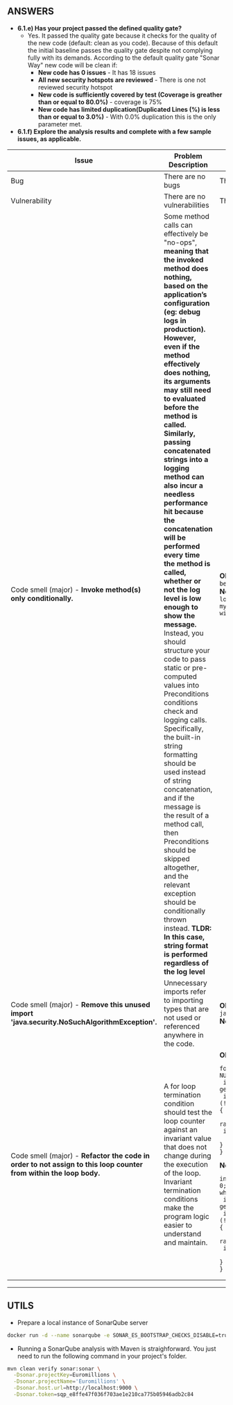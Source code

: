 ## ANSWERS
- **6.1.e) Has your project passed the defined quality gate?**
  - Yes. It passed the quality gate because it checks for the quality of the new code (default: clean as you code). Because of this default the initial baseline passes the quality gate despite not complying fully with its demands. According to the default quality gate "Sonar Way" new code will be clean if:
    - **New code has 0 issues** - It has 18 issues
    - **All new security hotspots are reviewed** - There is one not reviewed security hotspot
    - **New code is sufficiently covered by test (Coverage is greather than or equal to  80.0%)** - coverage is 75%
    - **New code has limited duplication(Duplicated Lines (%) is less than or equal to  3.0%)** - With 0.0% duplication this is the only parameter met. 
- **6.1.f) Explore the analysis results and complete with a few sample issues, as applicable.**
  
| Issue                                                                                                             | Problem Description                                                                                                                                                                                                                                                                                                                                                                                                                                                                                                                                                                                                                                                                                                                                                                                                                                                                                                                                                                                                                                 | How to solve                                                                                                                                                                                                                                                                                                                                                                                                                                                                                                                                                                                                           |
|-------------------------------------------------------------------------------------------------------------------|-----------------------------------------------------------------------------------------------------------------------------------------------------------------------------------------------------------------------------------------------------------------------------------------------------------------------------------------------------------------------------------------------------------------------------------------------------------------------------------------------------------------------------------------------------------------------------------------------------------------------------------------------------------------------------------------------------------------------------------------------------------------------------------------------------------------------------------------------------------------------------------------------------------------------------------------------------------------------------------------------------------------------------------------------------|------------------------------------------------------------------------------------------------------------------------------------------------------------------------------------------------------------------------------------------------------------------------------------------------------------------------------------------------------------------------------------------------------------------------------------------------------------------------------------------------------------------------------------------------------------------------------------------------------------------------|
| Bug                                                                                                               | There are no bugs                                                                                                                                                                                                                                                                                                                                                                                                                                                                                                                                                                                                                                                                                                                                                                                                                                                                                                                                                                                                                                   | There are no bugs                                                                                                                                                                                                                                                                                                                                                                                                                                                                                                                                                                                                      |
| Vulnerability                                                                                                     | There are no vulnerabilities                                                                                                                                                                                                                                                                                                                                                                                                                                                                                                                                                                                                                                                                                                                                                                                                                                                                                                                                                                                                                        | There are no vulnerabilities                                                                                                                                                                                                                                                                                                                                                                                                                                                                                                                                                                                           |
| Code smell (major) - **Invoke method(s) only conditionally.**                                                     | Some method calls can effectively be "no-ops", **meaning that the invoked method does nothing, based on the application’s configuration (eg: debug logs in production). However, even if the method effectively does nothing, its arguments may still need to evaluated before the method is called. Similarly, passing concatenated strings into a logging method can also incur a needless performance hit because the concatenation will be performed every time the method is called, whether or not the log level is low enough to show the message.** Instead, you should structure your code to pass static or pre-computed values into Preconditions conditions check and logging calls. Specifically, the built-in string formatting should be used instead of string concatenation, and if the message is the result of a method call, then Preconditions should be skipped altogether, and the relevant exception should be conditionally thrown instead. **TLDR: In this case, string format is performed regardless of the log level** | **Old Code:** ``log.info("Betting with three random bets \n{} ", myBet.format());``<br/> **New Code:** ``if (log.isInfoEnabled()) log.info("Betting with three random bets \n{} ", myBet.format()); // this is compliant, because it will not evaluate if log level is above info.``                                                                                                                                                                                                                                                                                                                                   |                                                                                                                                                                                                                                                                                                                                                                                                                                                                                                                                                                                                                                                                                                                                                                                                                                                                                                                                                                                                                                                     |                                                                                                                             |
| Code smell (major) - **Remove this unused import 'java.security.NoSuchAlgorithmException'.**                      | Unnecessary imports refer to importing types that are not used or referenced anywhere in the code.                                                                                                                                                                                                                                                                                                                                                                                                                                                                                                                                                                                                                                                                                                                                                                                                                                                                                                                                                  | **Old Code:** ``import java.security.NoSuchAlgorithmException;``<br/> **New Code:** Just remove the line :)                                                                                                                                                                                                                                                                                                                                                                                                                                                                                                            |
| Code smell (major) - **Refactor the code in order to not assign to this loop counter from within the loop body.** | A for loop termination condition should test the loop counter against an invariant value that does not change during the execution of the loop. Invariant termination conditions make the program logic easier to understand and maintain.                                                                                                                                                                                                                                                                                                                                                                                                                                                                                                                                                                                                                                                                                                                                                                                                          | **Old Code:** <pre><code>for (int i = 0; i < NUMBERS_REQUIRED; ) {<br>    int candidate = generator.nextInt(NUMBERS_RANGE_MAX) + 1;<br/>    if (!randomDip.getNumbersColl().contains(candidate)) {<br/>        randomDip.getNumbersColl().add(candidate);<br/>        i++;<br/>    }<br/>}</code><br/></pre>**New Code:**<pre><code>int i = 0;<br/>while (i < NUMBERS_REQUIRED){<br/>    int candidate = generator.nextInt(NUMBERS_RANGE_MAX) + 1;<br/>    if (!randomDip.getNumbersColl().contains(candidate)) {<br/>        randomDip.getNumbersColl().add(candidate);<br/>        i++;<br/>    }<br/>}</code></pre> |

---

## UTILS
- Prepare a local instance of SonarQube server
```bash
docker run -d --name sonarqube -e SONAR_ES_BOOTSTRAP_CHECKS_DISABLE=true -p 9000:9000 sonarqube:latest;
```

- Running a SonarQube analysis with Maven is straighforward. You just need to run the following command in your project's folder.
```bash
mvn clean verify sonar:sonar \
  -Dsonar.projectKey=Euromillions \
  -Dsonar.projectName='Euromillions' \
  -Dsonar.host.url=http://localhost:9000 \
  -Dsonar.token=sqp_e8ffe47f036f703ae1e210ca775b05946adb2c84
```

